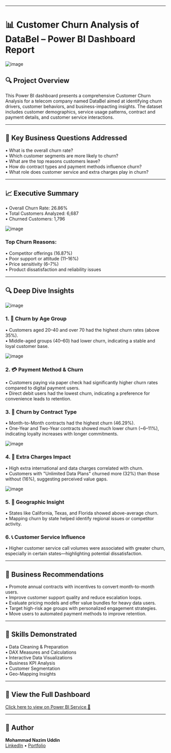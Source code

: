 ________________________________________  
# 📊 Customer Churn Analysis of DataBel – Power BI Dashboard Report  
![image](https://github.com/user-attachments/assets/9b12d203-6e77-40ab-9a46-3b2cc80ae995)

 
## 🔍 Project Overview  
This Power BI dashboard presents a comprehensive Customer Churn Analysis for a telecom company named DataBel aimed at identifying churn drivers, customer behaviors, and business-impacting insights. The dataset includes customer demographics, service usage patterns, contract and payment details, and customer service interactions.  
________________________________________  

## 🎯 Key Business Questions Addressed  
• What is the overall churn rate?  
• Which customer segments are more likely to churn?  
• What are the top reasons customers leave?  
• How do contract types and payment methods influence churn?  
• What role does customer service and extra charges play in churn?  
________________________________________  

## 📈 Executive Summary  
• Overall Churn Rate: 26.86%  
• Total Customers Analyzed: 6,687  
• Churned Customers: 1,796  

![image](https://github.com/user-attachments/assets/96349e29-7eae-4093-bc6c-edbf2dc73367)

### Top Churn Reasons:  
• Competitor offerings (16.87%)  
• Poor support or attitude (11–16%)  
• Price sensitivity (6–7%)  
• Product dissatisfaction and reliability issues  
________________________________________  

## 🔍 Deep Dive Insights  
![image](https://github.com/user-attachments/assets/c8cee815-22a9-420d-844d-2ce0117290d7)

### 1. 👥 Churn by Age Group  
• Customers aged 20–40 and over 70 had the highest churn rates (above 35%).  
• Middle-aged groups (40–60) had lower churn, indicating a stable and loyal customer base. 

![image](https://github.com/user-attachments/assets/f21b8d1c-449f-454e-b86f-5d1618488323)

### 2. 💳 Payment Method & Churn  
• Customers paying via paper check had significantly higher churn rates compared to digital payment users.  
• Direct debit users had the lowest churn, indicating a preference for convenience leads to retention.  

### 3. 📍 Churn by Contract Type  
• Month-to-Month contracts had the highest churn (46.29%).  
• One-Year and Two-Year contracts showed much lower churn (~6–11%), indicating loyalty increases with longer commitments.  

![image](https://github.com/user-attachments/assets/7d1d8c79-aff2-4efa-9c9d-f289196414dd)

### 4. 📡 Extra Charges Impact  
• High extra international and data charges correlated with churn.  
• Customers with "Unlimited Data Plans" churned more (32%) than those without (16%), suggesting perceived value gaps.  

![image](https://github.com/user-attachments/assets/a1a2ac16-8699-4d1b-8265-d5019ee62f11)

### 5. 📍 Geographic Insight  
• States like California, Texas, and Florida showed above-average churn.  
• Mapping churn by state helped identify regional issues or competitor activity.  

### 6. 📞 Customer Service Influence  
• Higher customer service call volumes were associated with greater churn, especially in certain states—highlighting potential dissatisfaction.  
________________________________________  

## 📌 Business Recommendations  
• Promote annual contracts with incentives to convert month-to-month users.  
• Improve customer support quality and reduce escalation loops.  
• Evaluate pricing models and offer value bundles for heavy data users.  
• Target high-risk age groups with personalized engagement strategies.  
• Move users to automated payment methods to improve retention.  
________________________________________  

## 💼 Skills Demonstrated  
• Data Cleaning & Preparation  
• DAX Measures and Calculations  
• Interactive Data Visualizations  
• Business KPI Analysis  
• Customer Segmentation  
• Geo-Mapping Insights  
________________________________________  

## 📎 View the Full Dashboard 
[Click here to view on Power BI Service 🔗](https://app.powerbi.com/groups/me/reports/853af053-bfe6-47a6-86ab-b83931576b1a/ReportSection0da0007f61773311eb77?bookmarkGuid=0238ae15-b33f-4908-8e9f-d7c4a987c9a7&bookmarkUsage=1&ctid=5c36af24-89a1-4207-a914-c46752a318b9&portalSessionId=5e97a93e-3c68-4746-83a9-9fa94e757aa8&fromEntryPoint=export)

---

## 🧠 Author  
**Mohammad Nazim Uddin**  
[LinkedIn](https://www.linkedin.com/in/nazim101/) • [Portfolio](https://www.datascienceportfol.io/nazim1011)


